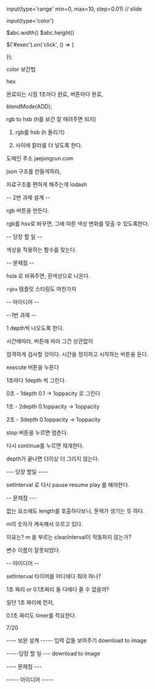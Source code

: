 

input(type='range' min=0, max=10, step=0.01)    // slide

input(type='color')

$abc.width() $abc.height()

$('#exec').on('click', () => {
	
});






color 보간법

hex


완료되는 시점 1초마다 완료, 버튼마다 완료,

blendMode(ADD);



rgb to hsb (h를 보간 잘 때려주면 되지)

1. rgb를 hsb (h 돌리기)

2. 사이에 칼라를 더 넣도록 한다.




도메인 주소
jaejongrun.com



json 구조를 만들게하라,

자료구조를 편하게 해주는게 lodash



-- 2번 과제 설계 --

rgb 버튼을 만든다.

rgb를 hsv로 바꾸면, 그에 따른 색상 변화를 맞출 수 있도록한다.


-- 당장 할 일 --

색상을 적용하는 함수를 찾는다.



-- 문제점 --


hsla 로 바꿔주면, 흰색상으로 나온다.

`rgba` 템플릿 스티링도 마찬가지

-- 아이디어 --













--1번 과제 --

1 depth씩 나오도록 한다.

시간에따라, 버튼에 따라 그건 상관없이

엄격하게 검사할 것이다.
시간을 정지하고 시작하는 버튼을 둔다.



execute 버튼을 누른다

1초마다 1depth 씩 그린다.

0초 - 1depth 0.1 -> 1oppacity 로 그린다

1초 - 2depth 0.1oppacity -> 1oppacity

2초 - 3depth 0.1oppacity -> 1oppacity

stop 버튼을 누르면 멈춘다. 

다시 continue를 누르면 재개한다.

depth가 끝나면 더이상 더 그리지 않는다.



--- 당장 할일 ----

setInterval 로 다시 pause resume play 를 해야한다.



-- 문제점 ---

없는 요소에도 length를 호출하다보니, 문제가 생기는 듯 하다.

m의 숫자가 계속해서 오르고 있다.

이유는? m 을 부르는 clearInterval이 작동하지 않는가?

변수 이름이 잘못되었다.


-- 아이디어 --

setInterval 타이머를 어디에다 줘야 하나?

1초 짜리 or 0.1초짜리 둘 다에다 줄 수 없을까?

일단 1초 짜리에 먼저,

0.1초 짜리도 timer를 적요한다.









7/20

---- 보완 설계 -----
입력 값들 보여주기
download to image

-----당장 할 일 ---
download to image


---- 문제점 ---



----- 아이디어 -----









